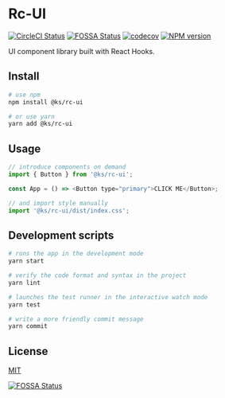 # Rc-UI

[![CircleCI Status][circleci_image]][circleci_url] [![FOSSA Status][fossa_imge]][fossa_url] [![codecov][codecov_image]][codecov_url] [![NPM version][npm_image]][npm_url]

UI component library built with React Hooks.

## Install

```bash
# use npm
npm install @ks/rc-ui

# or use yarn
yarn add @ks/rc-ui
```

## Usage

```js
// introduce components on demand
import { Button } from '@ks/rc-ui';

const App = () => <Button type="primary">CLICK ME</Button>;

// and import style manually
import '@ks/rc-ui/dist/index.css';
```

## Development scripts

```bash
# runs the app in the development mode
yarn start

# verify the code format and syntax in the project
yarn lint

# launches the test runner in the interactive watch mode
yarn test

# write a more friendly commit message
yarn commit
```

## License

[MIT](https://github.com/storybookjs/storybook/blob/master/LICENSE)

[![FOSSA Status](https://app.fossa.com/api/projects/git%2Bgithub.com%2Fkisstar%2Frc-ui.svg?type=large)](https://app.fossa.com/projects/git%2Bgithub.com%2Fkisstar%2Frc-ui?ref=badge_large)

[circleci_image]: https://img.shields.io/circleci/build/github/kisstar/rc-ui/master
[circleci_url]: https://app.circleci.com/pipelines/github/kisstar/rc-ui
[codecov_image]: https://codecov.io/gh/kisstar/rc-ui/branch/master/graph/badge.svg
[codecov_url]: https://codecov.io/gh/kisstar/rc-ui
[fossa_imge]: https://app.fossa.com/api/projects/git%2Bgithub.com%2Fkisstar%2Frc-ui.svg?type=shield
[fossa_url]: https://app.fossa.com/projects/git%2Bgithub.com%2Fkisstar%2Frc-ui?ref=badge_shield
[npm_image]: https://img.shields.io/npm/v/@ks/rc-ui
[npm_url]: http://npmjs.org/package/@ks/rc-ui
